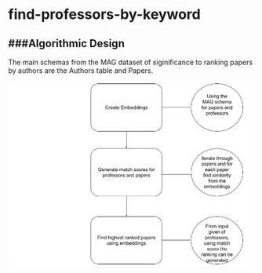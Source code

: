 # find-professors-by-keyword
###Algorithmic Design
-----------------------------
The main schemas from the MAG dataset of siginificance to ranking papers by authors are the Authors table and Papers. 

![alt text](https://github.com/Forward-UIUC-2022S/sanjana-pingali-find-professors-by-keyword/blob/main/Untitled%20drawing%20(9).jpg)
